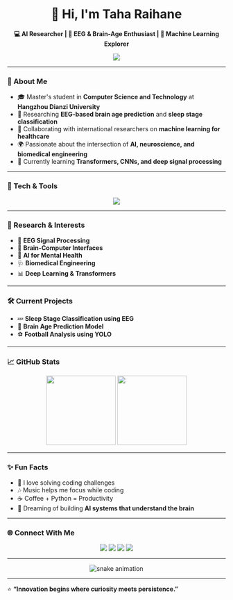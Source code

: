 <h1 align="center">👋 Hi, I'm Taha Raihane</h1>

<p align="center">
  <b>💻 AI Researcher | 🧠 EEG & Brain-Age Enthusiast | 🚀 Machine Learning Explorer</b>
</p>

<p align="center">
  <img src="https://readme-typing-svg.herokuapp.com?font=Fira+Code&duration=3000&pause=1000&color=00C2FF&center=true&vCenter=true&width=500&lines=Machine+Learning+%7C+Biomedical+Engineering;EEG+Signal+Analysis;AI+for+Healthcare;Python+Developer+%7C+Researcher;Always+Learning+New+Things!">
</p>

---

### 🧠 About Me
- 🎓 Master's student in **Computer Science and Technology** at **Hangzhou Dianzi University**  
- 🔬 Researching **EEG-based brain age prediction** and **sleep stage classification**  
- 🤝 Collaborating with international researchers on **machine learning for healthcare**  
- 🌍 Passionate about the intersection of **AI, neuroscience, and biomedical engineering**  
- 🌱 Currently learning **Transformers, CNNs, and deep signal processing**

---

### 🚀 Tech & Tools
<p align="center">
  <img src="https://skillicons.dev/icons?i=python,pytorch,tensorflow,sklearn,matlab,cpp,git,github,vscode,linux,html,css,js,react" />
</p>

---

### 🧩 Research & Interests
- 🧬 **EEG Signal Processing**
- 🧠 **Brain-Computer Interfaces**
- 🤖 **AI for Mental Health**
- 🩺 **Biomedical Engineering**
- 📊 **Deep Learning & Transformers**

---

### 🛠️ Current Projects
- 💤 **Sleep Stage Classification using EEG**
- 🧓 **Brain Age Prediction Model**
- ⚽ **Football Analysis using YOLO**

---

### 📈 GitHub Stats
<p align="center">
  <img height="160em" src="https://github-readme-stats.vercel.app/api?username=TahaRaihane&show_icons=true&theme=tokyonight&hide_border=true" />
  <img height="160em" src="https://github-readme-stats.vercel.app/api/top-langs/?username=TahaRaihane&layout=compact&theme=tokyonight&hide_border=true" />
</p>

---

### ✨ Fun Facts
- 🧩 I love solving coding challenges  
- 🎶 Music helps me focus while coding  
- ☕ Coffee + Python = Productivity  
- 🌌 Dreaming of building **AI systems that understand the brain**

---

### 🌐 Connect With Me
<p align="center">
  <a href="mailto:tahara.raine@gmail.com"><img src="https://skillicons.dev/icons?i=gmail" /></a>
  <a href="https://www.linkedin.com/in/taha-raihane"><img src="https://skillicons.dev/icons?i=linkedin" /></a>
  <a href="https://github.com/TahaRaihane"><img src="https://skillicons.dev/icons?i=github" /></a>
  <a href="https://enxiy.com"><img src="https://skillicons.dev/icons?i=wordpress" /></a>
</p>

---

<p align="center">
  <img src="https://github.com/TahaRaihane/TahaRaihane/blob/output/github-contribution-grid-snake.svg" alt="snake animation" />
</p>

---

⭐ **“Innovation begins where curiosity meets persistence.”**
